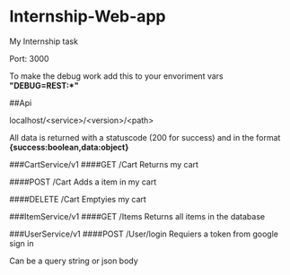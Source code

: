# Internship-Web-app
My Internship task


Port: 3000

To make the debug work add this to your envoriment vars **"DEBUG=REST:*"**

##Api

localhost/\<service>/\<version>/\<path>

All data is returned with a statuscode (200 for success) and in the format **{success:boolean,data:object}**


###CartService/v1
####GET /Cart
  Returns my cart

####POST /Cart
  Adds a item in my cart
  
####DELETE /Cart
  Emptyies my cart
  
###ItemService/v1
####GET /Items
  Returns all items in the database
  
 
###UserService/v1
####POST /User/login
  Requiers a token from google sign in
  
  Can be a query string or json body
  

